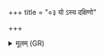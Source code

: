 +++
title = "०३ यो ऽस्य दक्षिणो"

+++
<details><summary>मूलम् (GR)</summary>

यो ऽस्य दक्षिणो ऽर्धस् तौ शारदौ मासौ यः सव्यस् तौ हैमनौ ॥
</details>